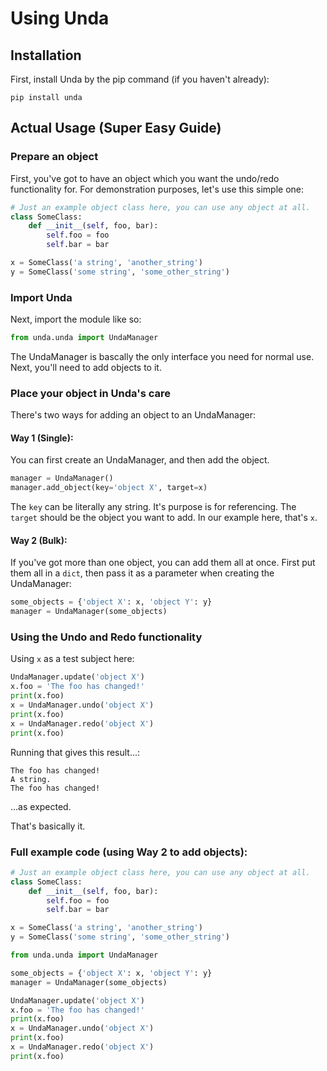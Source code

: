 # Using Unda
## Installation
First, install Unda by the pip command (if you haven't already):
````
pip install unda
````

## Actual Usage (Super Easy Guide)
### Prepare an object
First, you've got to have an object which you want the undo/redo 
functionality for. 
For demonstration purposes, let's use this simple one:
````python
# Just an example object class here, you can use any object at all.
class SomeClass:
    def __init__(self, foo, bar):
        self.foo = foo
        self.bar = bar

x = SomeClass('a string', 'another_string')
y = SomeClass('some string', 'some_other_string')
````
### Import Unda
Next, import the module like so:
````python
from unda.unda import UndaManager
````
The UndaManager is bascally the only interface you need for normal use.
Next, you'll need to add objects to it.

### Place your object in Unda's care
There's two ways for adding an object to an UndaManager:
#### Way 1 (Single):
You can first create an UndaManager, and then add the object.
````python
manager = UndaManager()
manager.add_object(key='object X', target=x)
````
The `key` can be literally any string. It's purpose is for referencing.
The `target` should be the object you want to add. In our example here, that's `x`.

#### Way 2 (Bulk):
If you've got more than one object, you can add them all at once.
First put them all in a `dict`, then pass it as a parameter when creating 
the UndaManager:
````python
some_objects = {'object X': x, 'object Y': y}
manager = UndaManager(some_objects)
````

### Using the Undo and Redo functionality
Using `x` as a test subject here:
````python
UndaManager.update('object X')
x.foo = 'The foo has changed!'
print(x.foo)
x = UndaManager.undo('object X')
print(x.foo)
x = UndaManager.redo('object X')
print(x.foo)
````
Running that gives this result...:
````text
The foo has changed!
A string.
The foo has changed!
````
...as expected.

That's basically it.

### Full example code (using Way 2 to add objects):
````python
# Just an example object class here, you can use any object at all.
class SomeClass:
    def __init__(self, foo, bar):
        self.foo = foo
        self.bar = bar

x = SomeClass('a string', 'another_string')
y = SomeClass('some string', 'some_other_string')

from unda.unda import UndaManager

some_objects = {'object X': x, 'object Y': y}
manager = UndaManager(some_objects)

UndaManager.update('object X')
x.foo = 'The foo has changed!'
print(x.foo)
x = UndaManager.undo('object X')
print(x.foo)
x = UndaManager.redo('object X')
print(x.foo)
````
